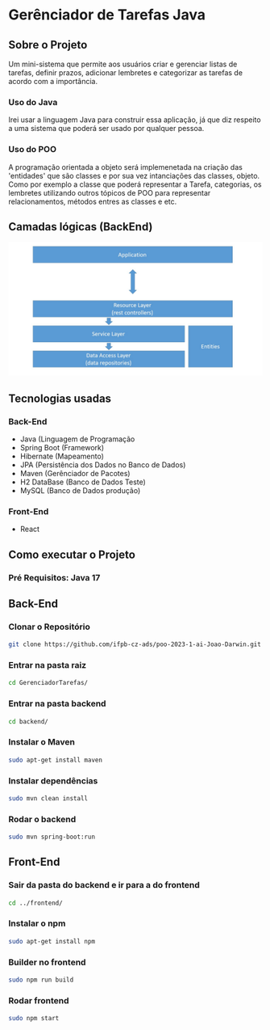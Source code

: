 # Gerênciador de Tarefas Java

## Sobre o Projeto
Um mini-sistema que permite aos usuários criar e gerenciar listas de tarefas, definir prazos, adicionar lembretes e categorizar as tarefas de acordo com a importância.

### Uso do Java
Irei usar a linguagem Java para construir essa aplicação, já que diz respeito a uma sistema que poderá ser usado por qualquer pessoa.

### Uso do POO
A programação orientada a objeto será implemenetada na criação das 'entidades' que são classes e por sua vez intanciações das classes, objeto. Como por exemplo a classe que poderá representar a Tarefa, categorias, os lembretes utilizando outros tópicos de POO para representar relacionamentos, métodos entres as classes e etc.

## Camadas lógicas (BackEnd)
![Modelo Conceitual](https://github.com/Joao-Darwin/repoImgs/blob/main/Imgs%20-%20Web%20Service%20SpringBoot/camadasLogicas.png)

## Tecnologias usadas
### Back-End
- Java (Linguagem de Programação
- Spring Boot (Framework)
- Hibernate (Mapeamento)
- JPA (Persistência dos Dados no Banco de Dados)
- Maven (Gerênciador de Pacotes)
- H2 DataBase (Banco de Dados Teste)
- MySQL (Banco de Dados produção)

### Front-End
- React

## Como executar o Projeto
### Pré Requisitos: Java 17

## Back-End
### Clonar o Repositório
```bash
git clone https://github.com/ifpb-cz-ads/poo-2023-1-ai-Joao-Darwin.git GerenciadorTarefas
```
### Entrar na pasta raiz
```bash
cd GerenciadorTarefas/
```

### Entrar na pasta backend
```bash
cd backend/
```

### Instalar o Maven
```bash
sudo apt-get install maven
```

### Instalar dependências
```bash
sudo mvn clean install 
```

### Rodar o backend
```bash
sudo mvn spring-boot:run
```

## Front-End
### Sair da pasta do backend e ir para a do frontend
```bash
cd ../frontend/
```

### Instalar o npm
```bash
sudo apt-get install npm
```

### Builder no frontend
```bash
sudo npm run build
```

### Rodar frontend
```bash
sudo npm start
```
